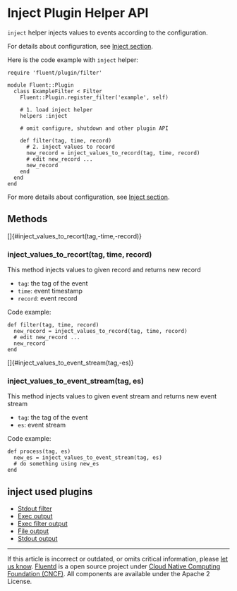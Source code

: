 # Inject Plugin Helper API

`inject` helper injects values to events according to the configuration.

For details about configuration, see [Inject section](/articles/inject-section.md).

Here is the code example with `inject` helper:

``` {.CodeRay}
require 'fluent/plugin/filter'

module Fluent::Plugin
  class ExampleFilter < Filter
    Fluent::Plugin.register_filter('example', self)

    # 1. load inject helper
    helpers :inject

    # omit configure, shutdown and other plugin API

    def filter(tag, time, record)
      # 2. inject values to record
      new_record = inject_values_to_record(tag, time, record)
      # edit new_record ...
      new_record
    end
  end
end
```

For more details about configuration, see [Inject
section](/articles/inject-section.md).


## Methods

[]{#inject_values_to_recort(tag,-time,-record)}

### inject\_values\_to\_recort(tag, time, record)

This method injects values to given record and returns new record

-   `tag`: the tag of the event
-   `time`: event timestamp
-   `record`: event record

Code example:

``` {.CodeRay}
def filter(tag, time, record)
  new_record = inject_values_to_record(tag, time, record)
  # edit new_record ...
  new_record
end
```

[]{#inject_values_to_event_stream(tag,-es)}

### inject\_values\_to\_event\_stream(tag, es)

This method injects values to given event stream and returns new event
stream

-   `tag`: the tag of the event
-   `es`: event stream

Code example:

``` {.CodeRay}
def process(tag, es)
  new_es = inject_values_to_event_stream(tag, es)
  # do something using new_es
end
```


## inject used plugins

-   [Stdout filter](/articles/filter_stdout.md)
-   [Exec output](/articles/out_exec.md)
-   [Exec filter output](/articles/out_exec_filter.md)
-   [File output](/articles/out_file.md)
-   [Stdout output](/articles/out_stdout.md)


------------------------------------------------------------------------

If this article is incorrect or outdated, or omits critical information,
please [let us know](https://github.com/fluent/fluentd-docs/issues?state=open).
[Fluentd](http://www.fluentd.org/) is a open source project under [Cloud
Native Computing Foundation (CNCF)](https://cncf.io/). All components
are available under the Apache 2 License.
